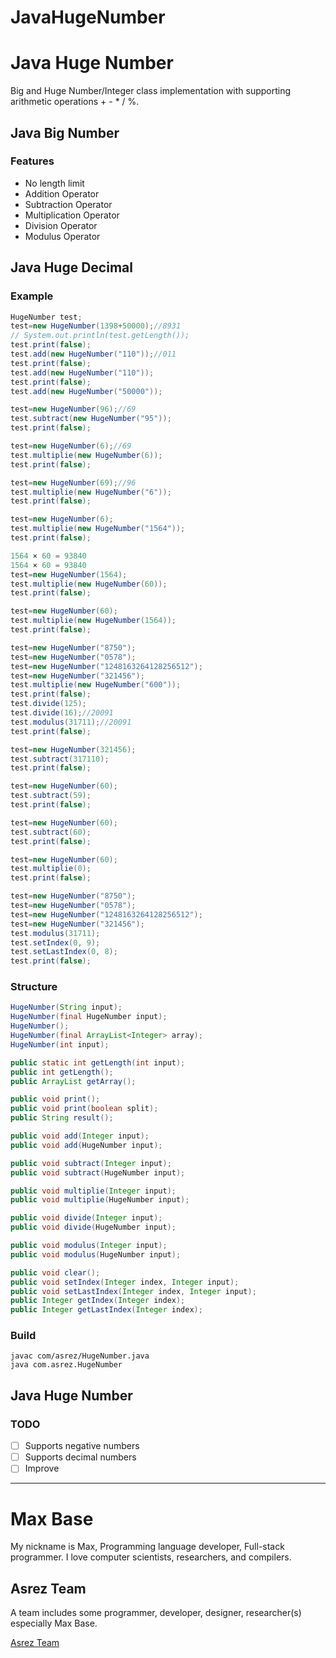 # JavaHugeNumber

# Java Huge Number

Big and Huge Number/Integer class implementation with supporting arithmetic operations + - * / %.

## Java Big Number

### Features

- No length limit
- Addition Operator
- Subtraction Operator
- Multiplication Operator
- Division Operator
- Modulus Operator

## Java Huge Decimal

### Example

```java
HugeNumber test;
test=new HugeNumber(1398+50000);//8931
// System.out.println(test.getLength());
test.print(false);
test.add(new HugeNumber("110"));//011
test.print(false);
test.add(new HugeNumber("110"));
test.print(false);
test.add(new HugeNumber("50000"));

test=new HugeNumber(96);//69
test.subtract(new HugeNumber("95"));
test.print(false);

test=new HugeNumber(6);//69
test.multiplie(new HugeNumber(6));
test.print(false);

test=new HugeNumber(69);//96
test.multiplie(new HugeNumber("6"));
test.print(false);

test=new HugeNumber(6);
test.multiplie(new HugeNumber("1564"));
test.print(false);

1564 × 60 = 93840
1564 × 60 = 93840
test=new HugeNumber(1564);
test.multiplie(new HugeNumber(60));
test.print(false);

test=new HugeNumber(60);
test.multiplie(new HugeNumber(1564));
test.print(false);

test=new HugeNumber("8750");
test=new HugeNumber("0578");
test=new HugeNumber("1248163264128256512");
test=new HugeNumber("321456");
test.multiplie(new HugeNumber("600"));
test.print(false);
test.divide(125);
test.divide(16);//20091
test.modulus(31711);//20091
test.print(false);

test=new HugeNumber(321456);
test.subtract(317110);
test.print(false);

test=new HugeNumber(60);
test.subtract(59);
test.print(false);

test=new HugeNumber(60);
test.subtract(60);
test.print(false);

test=new HugeNumber(60);
test.multiplie(0);
test.print(false);

test=new HugeNumber("8750");
test=new HugeNumber("0578");
test=new HugeNumber("1248163264128256512");
test=new HugeNumber("321456");
test.modulus(31711);
test.setIndex(0, 9);
test.setLastIndex(0, 8);
test.print(false);
```

### Structure

```java
HugeNumber(String input);
HugeNumber(final HugeNumber input);
HugeNumber();
HugeNumber(final ArrayList<Integer> array);
HugeNumber(int input);

public static int getLength(int input);
public int getLength();
public ArrayList getArray();

public void print();
public void print(boolean split);
public String result();

public void add(Integer input);
public void add(HugeNumber input);

public void subtract(Integer input);
public void subtract(HugeNumber input);

public void multiplie(Integer input);
public void multiplie(HugeNumber input);

public void divide(Integer input);
public void divide(HugeNumber input);

public void modulus(Integer input);
public void modulus(HugeNumber input);

public void clear();
public void setIndex(Integer index, Integer input);
public void setLastIndex(Integer index, Integer input);
public Integer getIndex(Integer index);
public Integer getLastIndex(Integer index);
```

### Build

```console
javac com/asrez/HugeNumber.java
java com.asrez.HugeNumber
```

## Java Huge Number

### TODO

- [ ] Supports negative numbers
- [ ] Supports decimal numbers
- [ ] Improve

---------

# Max Base

My nickname is Max, Programming language developer, Full-stack programmer. I love computer scientists, researchers, and compilers.

## Asrez Team

A team includes some programmer, developer, designer, researcher(s) especially Max Base.

[Asrez Team](https://www.asrez.com/)
